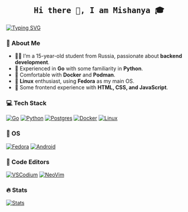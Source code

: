 <h2 align='center'><samp><strong>Hi there 👋, I am Mishanya 🎓</strong></samp></h2>

[![Typing SVG](https://readme-typing-svg.herokuapp.com?color=%2336BCF7&lines=Backend+Developer)](https://git.io/typing-svg)

### 🚀 About Me

- 👨‍💻 I’m a 15-year-old student from Russia, passionate about **backend development**.
- 🔧 Experienced in **Go** with some familiarity in **Python**.
- 🐳 Comfortable with **Docker** and **Podman**.
- 🐧 **Linux** enthusiast, using **Fedora** as my main OS.
- 🎨 Some frontend experience with **HTML, CSS, and JavaScript**.

### 💻 Tech Stack

[![Go](https://img.shields.io/badge/Go-%2300ADD8.svg?style=for-the-badge&logo=go&logoColor=white)](#)
[![Python](https://img.shields.io/badge/Python-3776AB?style=for-the-badge&logo=python&logoColor=fff)](#)
[![Postgres](https://img.shields.io/badge/Postgres-%23316192.svg?style=for-the-badge&logo=postgresql&logoColor=white)](#)
[![Docker](https://img.shields.io/badge/Docker-2496ED?style=for-the-badge&logo=docker&logoColor=fff)](#)
[![Linux](https://img.shields.io/badge/Linux-FCC624?style=for-the-badge&logo=linux&logoColor=black)](#)

### 🐧 OS

[![Fedora](https://img.shields.io/badge/Fedora-51A2DA?style=for-the-badge&logo=fedora&logoColor=fff)](#)
[![Android](https://img.shields.io/badge/Android-3DDC84?style=for-the-badge&logo=android&logoColor=white)](#)

### 📝 Code Editors

[![VSCodium](https://img.shields.io/badge/VSCodium-2F80ED?style=for-the-badge&logo=vscodium&logoColor=fff)](#)
[![NeoVim](https://img.shields.io/badge/NeoVim-%2357A143.svg?&style=for-the-badge&logo=neovim&logoColor=white)](#)

### 🔥 Stats

[![Stats](https://github-readme-stats.vercel.app/api?username=misshanya&show_icons=true&theme=dracula)](#)
